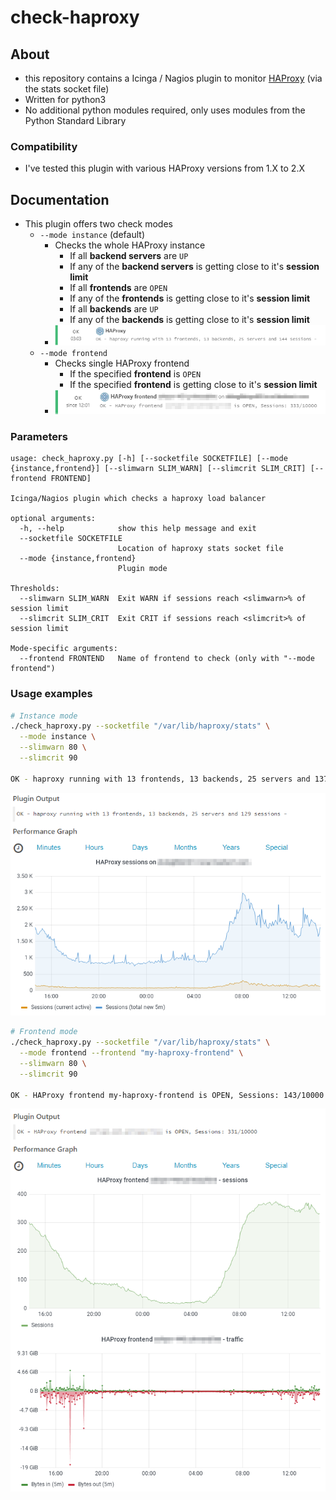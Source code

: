# check-haproxy

## About
* this repository contains a Icinga / Nagios plugin to monitor [HAProxy](https://www.haproxy.org/) (via the stats socket file)
* Written for python3
* No additional python modules required, only uses modules from the Python Standard Library

### Compatibility
* I've tested this plugin with various HAProxy versions from 1.X to 2.X

## Documentation
* This plugin offers two check modes
  * `--mode instance` (default)
    * Checks the whole HAProxy instance
      * If all **backend servers** are `UP`
      * If any of the **backend servers** is getting close to it's **session limit**
      * If all **frontends** are `OPEN`
      * If any of the **frontends** is getting close to it's **session limit**
      * If all **backends** are `UP`
      * If any of the **backends** is getting close to it's **session limit**
    * ![instance mode](docs/img/mode_instance_small.png?raw=true "instance mode")
  * `--mode frontend`
    * Checks single HAProxy frontend
      * If the specified **frontend** is `OPEN`
      * If the specified **frontend** is getting close to it's **session limit**
    * ![frontend mode](docs/img/mode_frontend_small.png?raw=true "frontend mode")

### Parameters
```
usage: check_haproxy.py [-h] [--socketfile SOCKETFILE] [--mode {instance,frontend}] [--slimwarn SLIM_WARN] [--slimcrit SLIM_CRIT] [--frontend FRONTEND]

Icinga/Nagios plugin which checks a haproxy load balancer

optional arguments:
  -h, --help            show this help message and exit
  --socketfile SOCKETFILE
                        Location of haproxy stats socket file
  --mode {instance,frontend}
                        Plugin mode

Thresholds:
  --slimwarn SLIM_WARN  Exit WARN if sessions reach <slimwarn>% of session limit
  --slimcrit SLIM_CRIT  Exit CRIT if sessions reach <slimcrit>% of session limit

Mode-specific arguments:
  --frontend FRONTEND   Name of frontend to check (only with "--mode frontend")
```

### Usage examples

```bash
# Instance mode
./check_haproxy.py --socketfile "/var/lib/haproxy/stats" \
  --mode instance \
  --slimwarn 80 \
  --slimcrit 90

OK - haproxy running with 13 frontends, 13 backends, 25 servers and 137 sessions -  | 'sessions'=137;;;; 'sessions_total'=6916926;;;; 'frontends'=13;;;; 'backends'=13;;;; 'servers'=25;;;;
```
![instance mode](docs/img/mode_instance.png?raw=true "instance mode")

```bash
# Frontend mode
./check_haproxy.py --socketfile "/var/lib/haproxy/stats" \
  --mode frontend --frontend "my-haproxy-frontend" \
  --slimwarn 80 \
  --slimcrit 90

OK - HAProxy frontend my-haproxy-frontend is OPEN, Sessions: 143/10000 | 'sessions'=143;8000.0;9000.0;0;10000 'bytein'=10667774618B;;;; 'byteout'=201081437032B;;;;
```
![frontend mode](docs/img/mode_frontend.png?raw=true "frontend mode")
